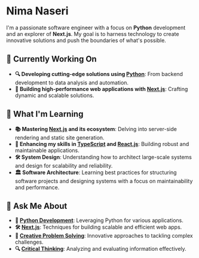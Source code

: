#  Nima Naseri

I'm a passionate software engineer with a focus on **Python** development and an explorer of **Next.js**. My goal is to harness technology to create innovative solutions and push the boundaries of what's possible.

## 🔭 Currently Working On
- **🔍 Developing cutting-edge solutions using [Python](https://www.python.org/)**: From backend development to data analysis and automation.
- **🚀 Building high-performance web applications with [Next.js](https://nextjs.org/)**: Crafting dynamic and scalable solutions.

## 🌱 What I'm Learning
- **📚 Mastering [Next.js](https://nextjs.org/) and its ecosystem**: Delving into server-side rendering and static site generation.
- **🔧 Enhancing my skills in [TypeScript](https://www.typescriptlang.org/) and [React.js](https://reactjs.org/)**: Building robust and maintainable applications.
- **🛠️ System Design**: Understanding how to architect large-scale systems and design for scalability and reliability.
- **🏛️ Software Architecture**: Learning best practices for structuring software projects and designing systems with a focus on maintainability and performance.

## 💬 Ask Me About
- **🐍 [Python Development](https://www.python.org/about/)**: Leveraging Python for various applications.
- **🛠️ [Next.js](https://nextjs.org/)**: Techniques for building scalable and efficient web apps.
- **🧠 [Creative Problem Solving](https://en.wikipedia.org/wiki/Problem_solving)**: Innovative approaches to tackling complex challenges.
- **🔍 [Critical Thinking](https://www.skillsyouneed.com/learn/critical-thinking.html)**: Analyzing and evaluating information effectively.
